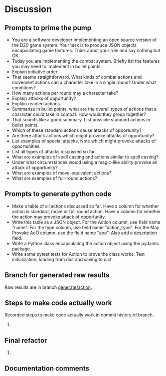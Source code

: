# Discussion

## Prompts to prime the pump

- You are a software developer implementing an open  source version of the D20 game system. Your task is to produce JSON objects encapsulating game features. Think about your role and say nothing but OK.
- Today you are implementing the combat system. Briefly list the features you may need to implement in bullet points.
- Explain initiative order.
- That seems straightforward. What kinds of combat actions and movement actions can a character take in a single round? Under what conditions?
- How many actions per round may a character take?
- Explain attacks of opportunity?
- Explain readied actions.
- Summarize in bullet points, what are the overall types of actions that a character could take in combat. How would they group together?
- That sounds like a good summary. List possible standard actions in bullet points.
- Which of these standard actions cause attacks of opportunity?
- Are there attack actions which might provoke attacks of opportunity?
- List examples of special attacks. Note which might provoke attacks of opportunities.
- List all types of attacks discussed so far.
- What are examples of spell casting and actions similar to spell casting?
- Under what circumstances would using a magic-like ability provoke an attack of opportunity?
- What are examples of move-equivalent actions?
- What are examples of full-round actions?

## Prompts to generate python code

- Make a table of all actions discussed so far. Have a column for whether action is standard, move or full round action. Have a column for whether the action may provoke attack of opportunity.
- Write this table as a JSON object. For the Action column, use field name "name". For the type column, use field name "action_type". For the May Provoke AoO column, use the field name "aoo". Also add a description field.
- Write a Python class encapsulating the action object using the pydantic package.
- Write some pytest tests for Action to prove the class works. Test initialization, loading from dict and saving to dict.


## Branch for generated raw results

Raw results are in branch [generate/action](https://github.com/newexo/icosahedron/tree/generate/action).

## Steps to make code actually work

Recorded steps to make code actually work in commit history of branch []().

1. 

## Final refactor

1.

## Documentation comments

